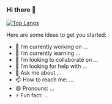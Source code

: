 ### Hi there 👋

[![Top Langs](https://github-readme-stats.vercel.app/api/top-langs/?username=JoaoVitorSoares10&langs_count=8)](https://github.com/JoaoVitorSoares10/github-readme-stats)


Here are some ideas to get you started:

- 🔭 I’m currently working on ...
- 🌱 I’m currently learning ...
- 👯 I’m looking to collaborate on ...
- 🤔 I’m looking for help with ...
- 💬 Ask me about ...
- 📫 How to reach me: ...
- 😄 Pronouns: ...
- ⚡ Fun fact: ...
